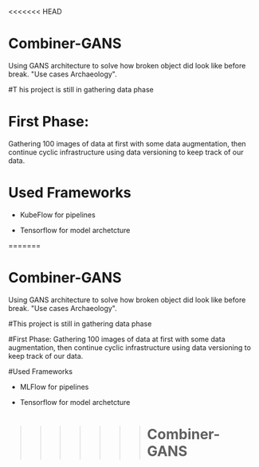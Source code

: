 <<<<<<< HEAD
# Combiner-GANS
Using GANS architecture to solve how broken object did look like before break. "Use cases Archaeology".

#T his project is still in gathering data phase 

# First Phase:
Gathering 100 images of data at first with some data augmentation, then continue cyclic infrastructure using data versioning to keep track of our data.


# Used Frameworks
- KubeFlow for pipelines

- Tensorflow for model archetcture

=======
# Combiner-GANS
Using GANS architecture to solve how broken object did look like before break. "Use cases Archaeology".

#This project is still in gathering data phase 

#First Phase:
Gathering 100 images of data at first with some data augmentation, then continue cyclic infrastructure using data versioning to keep track of our data.

#Used Frameworks
- MLFlow for pipelines

- Tensorflow for model archetcture

>>>>>>> # Combiner-GANS
